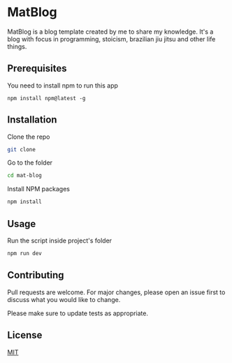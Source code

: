 # MatBlog

MatBlog is a blog template created by me to share my knowledge. It's a blog with focus in programming, stoicism, brazilian jiu jitsu and other life things.

## Prerequisites

You need to install npm to run this app

```npm
npm install npm@latest -g
```

## Installation

Clone the repo

```bash
git clone
```

Go to the folder

```bash
cd mat-blog
```

Install NPM packages

```bash
npm install
```

## Usage

Run the script inside project's folder

```bash
npm run dev
```

## Contributing

Pull requests are welcome. For major changes, please open an issue first to discuss what you would like to change.

Please make sure to update tests as appropriate.

## License

[MIT](https://choosealicense.com/licenses/mit/)
